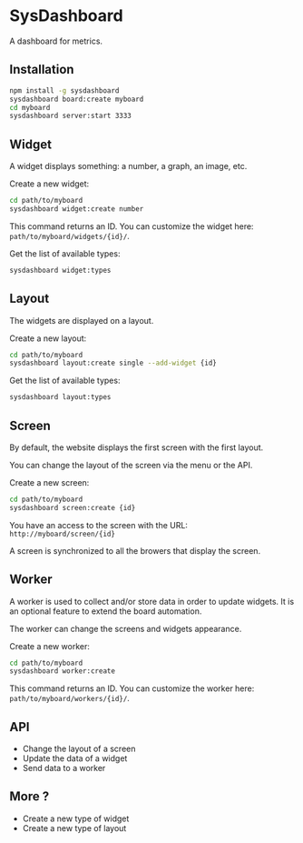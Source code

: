 SysDashboard
============

A dashboard for metrics.


Installation
------------

```bash
npm install -g sysdashboard
sysdashboard board:create myboard
cd myboard
sysdashboard server:start 3333
```

Widget
------
A widget displays something: a number, a graph, an image, etc.

Create a new widget:

```bash
cd path/to/myboard
sysdashboard widget:create number
```

This command returns an ID. You can customize the widget here: `path/to/myboard/widgets/{id}/`.

Get the list of available types:

```bash
sysdashboard widget:types
```

Layout
------
The widgets are displayed on a layout.

Create a new layout:

```bash
cd path/to/myboard
sysdashboard layout:create single --add-widget {id}
```

Get the list of available types:

```bash
sysdashboard layout:types
```


Screen
------
By default, the website displays the first screen with the first layout.

You can change the layout of the screen via the menu or the API.

Create a new screen:

```bash
cd path/to/myboard
sysdashboard screen:create {id}
```

You have an access to the screen with the URL: `http://myboard/screen/{id}`

A screen is synchronized to all the browers that display the screen.


Worker
------
A worker is used to collect and/or store data in order to update widgets.
It is an optional feature to extend the board automation.

The worker can change the screens and widgets appearance.

Create a new worker:

```bash
cd path/to/myboard
sysdashboard worker:create
```
This command returns an ID. You can customize the worker here: `path/to/myboard/workers/{id}/`.


API
---

- Change the layout of a screen
- Update the data of a widget
- Send data to a worker


More ?
------

- Create a new type of widget
- Create a new type of layout

